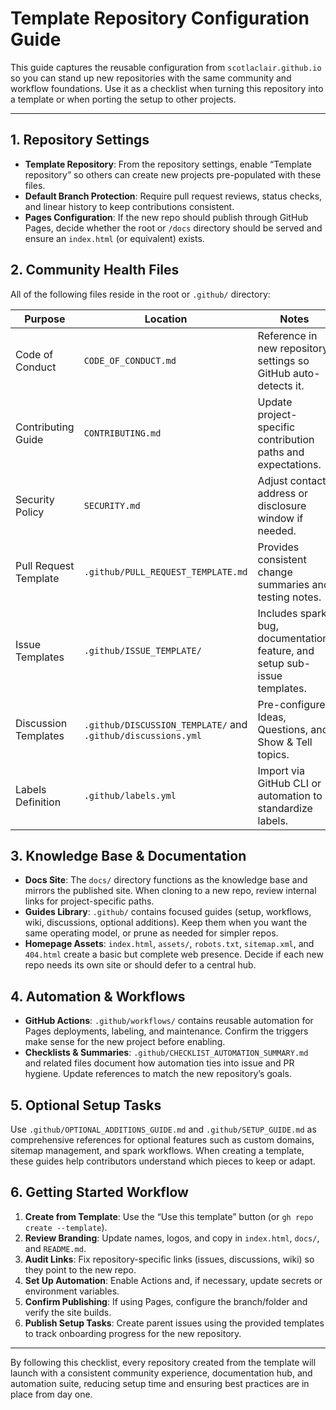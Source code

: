 # Template Repository Configuration Guide

This guide captures the reusable configuration from `scotlaclair.github.io` so you can stand up
new repositories with the same community and workflow foundations. Use it as a checklist when
turning this repository into a template or when porting the setup to other projects.

---

## 1. Repository Settings

- **Template Repository**: From the repository settings, enable “Template repository” so others can
  create new projects pre-populated with these files.
- **Default Branch Protection**: Require pull request reviews, status checks, and linear history to
  keep contributions consistent.
- **Pages Configuration**: If the new repo should publish through GitHub Pages, decide whether the
  root or `/docs` directory should be served and ensure an `index.html` (or equivalent) exists.

## 2. Community Health Files

All of the following files reside in the root or `.github/` directory:

| Purpose | Location | Notes |
| --- | --- | --- |
| Code of Conduct | `CODE_OF_CONDUCT.md` | Reference in new repository settings so GitHub auto-detects it. |
| Contributing Guide | `CONTRIBUTING.md` | Update project-specific contribution paths and expectations. |
| Security Policy | `SECURITY.md` | Adjust contact address or disclosure window if needed. |
| Pull Request Template | `.github/PULL_REQUEST_TEMPLATE.md` | Provides consistent change summaries and testing notes. |
| Issue Templates | `.github/ISSUE_TEMPLATE/` | Includes spark, bug, documentation, feature, and setup sub-issue templates. |
| Discussion Templates | `.github/DISCUSSION_TEMPLATE/` and `.github/discussions.yml` | Pre-configures Ideas, Questions, and Show & Tell topics. |
| Labels Definition | `.github/labels.yml` | Import via GitHub CLI or automation to standardize labels. |

## 3. Knowledge Base & Documentation

- **Docs Site**: The `docs/` directory functions as the knowledge base and mirrors the published site.
  When cloning to a new repo, review internal links for project-specific paths.
- **Guides Library**: `.github/` contains focused guides (setup, workflows, wiki, discussions, optional
  additions). Keep them when you want the same operating model, or prune as needed for simpler repos.
- **Homepage Assets**: `index.html`, `assets/`, `robots.txt`, `sitemap.xml`, and `404.html` create a
  basic but complete web presence. Decide if each new repo needs its own site or should defer to a
  central hub.

## 4. Automation & Workflows

- **GitHub Actions**: `.github/workflows/` contains reusable automation for Pages deployments,
  labeling, and maintenance. Confirm the triggers make sense for the new project before enabling.
- **Checklists & Summaries**: `.github/CHECKLIST_AUTOMATION_SUMMARY.md` and related files document how
  automation ties into issue and PR hygiene. Update references to match the new repository’s goals.

## 5. Optional Setup Tasks

Use `.github/OPTIONAL_ADDITIONS_GUIDE.md` and `.github/SETUP_GUIDE.md` as comprehensive references
for optional features such as custom domains, sitemap management, and spark workflows. When creating
a template, these guides help contributors understand which pieces to keep or adapt.

## 6. Getting Started Workflow

1. **Create from Template**: Use the “Use this template” button (or `gh repo create --template`).
2. **Review Branding**: Update names, logos, and copy in `index.html`, `docs/`, and `README.md`.
3. **Audit Links**: Fix repository-specific links (issues, discussions, wiki) so they point to the
   new repo.
4. **Set Up Automation**: Enable Actions and, if necessary, update secrets or environment variables.
5. **Confirm Publishing**: If using Pages, configure the branch/folder and verify the site builds.
6. **Publish Setup Tasks**: Create parent issues using the provided templates to track onboarding
   progress for the new repository.

---

By following this checklist, every repository created from the template will launch with a consistent
community experience, documentation hub, and automation suite, reducing setup time and ensuring best
practices are in place from day one.
